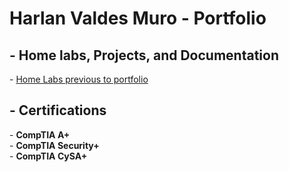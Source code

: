<h1>Harlan Valdes Muro - Portfolio</h1>
<h2> - Home labs, Projects, and Documentation </h2>
- <a href="test" target="_blank"> Home Labs previous to portfolio</a>
<h2> - Certifications </h2>
- <b>CompTIA A+</b> <br>
- <b>CompTIA Security+</b> <br>
- <b>CompTIA CySA+</b> <br>

<!-- <a href="#" onClick="MyWindow=window.open('http://www.google.com','MyWindow','width=600,height=300'); return false;">Test</a> -->
